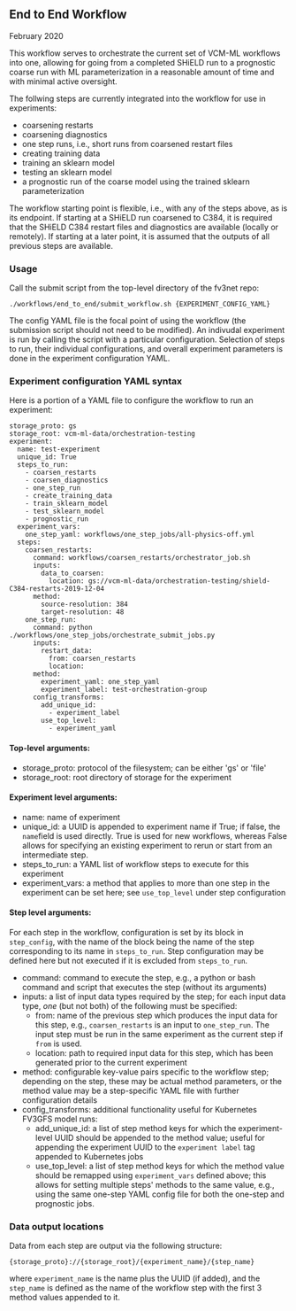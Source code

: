 ## End to End Workflow

February 2020

This workflow serves to orchestrate the current set of VCM-ML workflows into one, 
allowing for going from a completed SHiELD run to a prognostic coarse run with ML
parameterization in a reasonable amount of time and with minimal active oversight.

The follwing steps are currently integrated into the workflow for use in experiments:

- coarsening restarts
- coarsening diagnostics 
- one step runs, i.e., short runs from coarsened restart files
- creating training data
- training an sklearn model
- testing an sklearn model
- a prognostic run of the coarse model using the trained sklearn parameterization

The workflow starting point is flexible, i.e., with any of the steps above, as is
its endpoint. If starting at a SHiELD run coarsened to C384, it is required that
the SHiELD C384 restart files and diagnostics are available (locally or remotely).
If starting at a later point, it is assumed that the outputs of all previous steps
are available. 


### Usage

Call the submit script from the top-level directory of the fv3net repo:


`./workflows/end_to_end/submit_workflow.sh {EXPERIMENT_CONFIG_YAML}`

The config YAML file is the focal point of using the workflow (the submission script
should not need to be modified). An indivudal experiment is run by calling the script
with a particular  configuration. Selection of steps to run, their individual 
configurations, and overall experiment parameters is done in the experiment
configuration YAML.


### Experiment configuration YAML syntax

Here is a portion of a YAML file to configure the workflow to run an experiment:

```
storage_proto: gs
storage_root: vcm-ml-data/orchestration-testing
experiment:
  name: test-experiment
  unique_id: True
  steps_to_run:
    - coarsen_restarts
    - coarsen_diagnostics
    - one_step_run
    - create_training_data
    - train_sklearn_model
    - test_sklearn_model
    - prognostic_run
  experiment_vars:
    one_step_yaml: workflows/one_step_jobs/all-physics-off.yml
  steps:
    coarsen_restarts:
      command: workflows/coarsen_restarts/orchestrator_job.sh
      inputs:
        data_to_coarsen:
          location: gs://vcm-ml-data/orchestration-testing/shield-C384-restarts-2019-12-04
      method:
        source-resolution: 384
        target-resolution: 48
    one_step_run:
      command: python ./workflows/one_step_jobs/orchestrate_submit_jobs.py
      inputs:
        restart_data:
          from: coarsen_restarts
          location: 
      method: 
        experiment_yaml: one_step_yaml
        experiment_label: test-orchestration-group
      config_transforms:
        add_unique_id: 
          - experiment_label
        use_top_level: 
          - experiment_yaml
```

#### Top-level arguments:

- storage_proto: protocol of the filesystem; can be either 'gs' or 'file'
- storage_root: root directory of storage for the experiment

#### Experiment level arguments:

- name: name of experiment
- unique_id: a UUID is appended to experiment name if True; if false, the `name`field is used directly. True is used for new workflows, whereas False allows for specifying an existing experiment to rerun or start from an intermediate step.
- steps_to_run: a YAML list of workflow steps to execute for this experiment
- experiment_vars: a method that applies to more than one step in the experiment can be set here; see `use_top_level` under step configuration

#### Step level arguments:

For each step in the workflow, configuration is set by its block in `step_config`, with the name of the block being the name of the step corresponding to its name in `steps_to_run`. Step configuration may be defined here but not executed if it is excluded from `steps_to_run`.

- command: command to execute the step, e.g., a python or bash command and script that executes the step (without its arguments)
- inputs: a list of input data types required by the step; for each input data type, _one_ (but not both) of the following must be specified:
    - from: name of the previous step which produces the input data for this step, e.g., `coarsen_restarts` is an input to `one_step_run`. The input step must be run in the same experiment as the current step if `from` is used.
    - location: path to required input data for this step, which has been generated prior to the current experiment
- method: configurable key-value pairs specific to the workflow step; depending on the step, these may be actual method parameters, or the method value may be a step-specific YAML file with further configuration details
- config_transforms: additional functionality useful for Kubernetes FV3GFS model runs:
    - add_unique_id: a list of step method keys for which the experiment-level UUID should be appended to the method value; useful for appending the experiment UUID to the `experiment label` tag appended to Kubernetes jobs
    - use_top_level: a list of step method keys for which the method value should be remapped using `experiment_vars` defined above; this allows for setting multiple steps' methods to the same value, e.g., using the same one-step YAML config file for both the one-step and prognostic jobs.
    

### Data output locations

Data from each step are output via the following structure:

```{storage_proto}://{storage_root}/{experiment_name}/{step_name}```

where `experiment_name` is the name plus the UUID (if added), and the `step_name` is defined as the name of the workflow step with the first 3 method values appended to it. 
